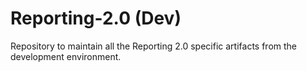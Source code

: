 # Reporting-2.0 (Dev)
Repository to maintain all the Reporting 2.0 specific artifacts from the development environment.
